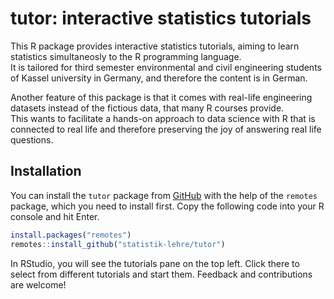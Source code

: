 
<!-- README.md is generated from README.Rmd. Please edit that file -->

# tutor: interactive statistics tutorials

<!-- badges: start -->
<!-- badges: end -->

This R package provides interactive statistics tutorials, aiming to
learn statistics simultaneosly to the R programming language.  
It is tailored for third semester environmental and civil engineering
students of Kassel university in Germany, and therefore the content is
in German.

Another feature of this package is that it comes with real-life
engineering datasets instead of the fictious data, that many R courses
provide.  
This wants to facilitate a hands-on approach to data science with R that
is connected to real life and therefore preserving the joy of answering
real life questions.

## Installation

You can install the `tutor` package from [GitHub](https://github.com/)
with the help of the `remotes` package, which you need to install first.
Copy the following code into your R console and hit Enter.

``` r
install.packages("remotes")
remotes::install_github("statistik-lehre/tutor")
```

In RStudio, you will see the tutorials pane on the top left. Click there
to select from different tutorials and start them. Feedback and
contributions are welcome!
